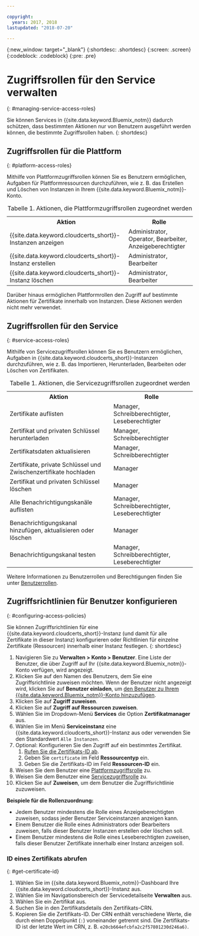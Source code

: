 ```yaml
---

copyright:
  years: 2017, 2018
lastupdated: "2018-07-20"

---
```

{:new_window: target="_blank"}
{:shortdesc: .shortdesc}
{:screen: .screen}
{:codeblock: .codeblock}
{:pre: .pre}

# Zugriffsrollen für den Service verwalten
{: #managing-service-access-roles}

Sie können Services in {{site.data.keyword.Bluemix_notm}} dadurch schützen, dass bestimmten Aktionen nur von Benutzern ausgeführt werden können, die bestimmte Zugriffsrollen haben.
{: shortdesc}


## Zugriffsrollen für die Plattform
{: #platform-access-roles}

Mithilfe von Plattformzugriffsrollen können Sie es Benutzern ermöglichen, Aufgaben für Plattformressourcen durchzuführen, wie z. B. das Erstellen und Löschen von Instanzen in Ihrem {{site.data.keyword.Bluemix_notm}}-Konto.

<table>
<caption> Tabelle 1. Aktionen, die Plattformzugriffsrollen zugeordnet werden</caption>
  <tr>
    <th> Aktion </th>
    <th> Rolle </th>
  </tr>
  <tr>
    <td>{{site.data.keyword.cloudcerts_short}}-Instanzen anzeigen</td>
    <td> Administrator, Operator, Bearbeiter, Anzeigeberechtigter </td>
  </tr>
  <tr>
    <td>{{site.data.keyword.cloudcerts_short}}-Instanz erstellen</td>
    <td> Administrator, Bearbeiter </td>
  </tr>
  <tr>
    <td>{{site.data.keyword.cloudcerts_short}}-Instanz löschen</td>
    <td> Administrator, Bearbeiter </td>
  </tr>
</table>

Darüber hinaus ermöglichen Plattformrollen den Zugriff auf bestimmte Aktionen für Zertifikate innerhalb von Instanzen. Diese Aktionen werden nicht mehr verwendet.


## Zugriffsrollen für den Service
{: #service-access-roles}

Mithilfe von Servicezugriffsrollen können Sie es Benutzern ermöglichen, Aufgaben in {{site.data.keyword.cloudcerts_short}}-Instanzen durchzuführen, wie z. B. das Importieren, Herunterladen, Bearbeiten oder Löschen von Zertifikaten.

<table>
<caption> Tabelle 1. Aktionen, die Servicezugriffsrollen zugeordnet werden</caption>
  <tr>
    <th> Aktion </th>
    <th> Rolle </th>
  </tr>
  <tr>
    <td>Zertifikate auflisten</td>
    <td> Manager, Schreibberechtigter, Leseberechtigter </td>
  </tr>
  <tr>
    <td>Zertifikat und privaten Schlüssel herunterladen </td>
    <td> Manager, Schreibberechtigter </td>
  </tr>
  <tr>
    <td>Zertifikatsdaten aktualisieren</td>
    <td> Manager, Schreibberechtigter </td>
  </tr>
  <tr>
    <td>Zertifikate, private Schlüssel und Zwischenzertifikate hochladen </td>
    <td> Manager  </td>
  </tr>
  <tr>
    <td>Zertifikat und privaten Schlüssel löschen </td>
    <td> Manager </td>
  </tr>
      <tr>
        <td>Alle Benachrichtigungskanäle auflisten </td>
        <td> Manager, Schreibberechtigter, Leseberechtigter </td>
      </tr>
   <tr>
     <td>Benachrichtigungskanal hinzufügen, aktualisieren oder löschen </td>
     <td> Manager </td>
   </tr>
     <tr>
       <td>Benachrichtigungskanal testen </td>
       <td> Manager, Schreibberechtigter, Leseberechtigter </td>
     </tr>
</table>


Weitere Informationen zu Benutzerrollen und Berechtigungen finden Sie unter [Benutzerrollen](/docs/iam/users_roles.html#userroles).


## Zugriffsrichtlinien für Benutzer konfigurieren
{: #configuring-access-policies}

Sie können Zugriffsrichtlinien für eine {{site.data.keyword.cloudcerts_short}}-Instanz (und damit für alle Zertifikate in dieser Instanz) konfigurieren oder Richtlinien für einzelne Zertifikate (Ressourcen) innerhalb einer Instanz festlegen.
{: shortdesc}

1.  Navigieren Sie zu **Verwalten > Konto > Benutzer**. Eine Liste der Benutzer, die über Zugriff auf Ihr {{site.data.keyword.Bluemix_notm}}-Konto verfügen, wird angezeigt.
2.  Klicken Sie auf den Namen des Benutzers, dem Sie eine Zugriffsrichtlinie zuweisen möchten. Wenn der Benutzer nicht angezeigt wird, klicken Sie auf **Benutzer einladen**, um [den Benutzer zu Ihrem {{site.data.keyword.Bluemix_notm}}-Konto hinzuzufügen](/docs/iam/iamuserinv.html#iamuserinv).
3.  Klicken Sie auf **Zugriff zuweisen**.
4.  Klicken Sie auf **Zugriff auf Ressourcen zuweisen**.
5.  Wählen Sie im Dropdown-Menü **Services** die Option **Zertifikatmanager** aus.
6.  Wählen Sie im Menü **Serviceinstanz** eine {{site.data.keyword.cloudcerts_short}}-Instanz aus oder verwenden Sie den Standardwert `Alle Instanzen`.
7.  Optional: Konfigurieren Sie den Zugriff auf ein bestimmtes Zertifikat.
    1. [Rufen Sie die Zertifikats-ID ab](#get-certificate-id).
    2. Geben Sie `certificate` im Feld **Ressourcentyp** ein.
    3. Geben Sie die Zertifikats-ID im Feld **Ressourcen-ID** ein.
8.  Weisen Sie dem Benutzer eine [Plattformzugriffsrolle](#platform-access-roles) zu.
9.  Weisen Sie dem Benutzer eine [Servicezugriffsrolle](#service-access-roles) zu.
10. Klicken Sie auf **Zuweisen**, um dem Benutzer die Zugriffsrichtlinie zuzuweisen.

**Beispiele für die Rollenzuordnung:**
* Jedem Benutzer mindestens die Rolle eines Anzeigeberechtigten zuweisen, sodass jeder Benutzer Serviceinstanzen anzeigen kann.
* Einem Benutzer die Rolle eines Administrators oder Bearbeiters zuweisen, falls dieser Benutzer Instanzen erstellen oder löschen soll.
* Einem Benutzer mindestens die Rolle eines Leseberechtigten zuweisen, falls dieser Benutzer Zertifikate innerhalb einer Instanz anzeigen soll.

### ID eines Zertifikats abrufen
{: #get-certificate-id}

1. Wählen Sie im {{site.data.keyword.Bluemix_notm}}-Dashboard Ihre {{site.data.keyword.cloudcerts_short}}-Instanz aus.
2. Wählen Sie im Navigationsbereich der Servicedetailseite **Verwalten** aus.
3. Wählen Sie ein Zertifikat aus.
4. Suchen Sie in den Zertifikatsdetails den Zertifikats-CRN.
5. Kopieren Sie die Zertifikats-ID. Der CRN enthält verschiedene Werte, die durch einen Doppelpunkt (`:`) voneinander getrennt sind. Die Zertifikats-ID ist der letzte Wert im CRN, z. B. `e20cb664efcbfa2c2f57801230d246a6)`.

